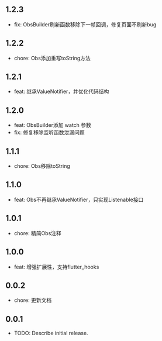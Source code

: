 ## 1.2.3

* fix: ObsBuilder刷新函数移除下一帧回调，修复页面不刷新bug

## 1.2.2

* chore: Obs添加重写toString方法

## 1.2.1

* feat: 继承ValueNotifier，并优化代码结构

## 1.2.0

* feat: ObsBuilder添加 watch 参数
* fix: 修复移除监听函数泄漏问题

## 1.1.1

* chore: Obs移除toString

## 1.1.0

* feat: Obs不再继承ValueNotifier，只实现Listenable接口

## 1.0.1

* chore: 精简Obs注释

## 1.0.0

* feat: 增强扩展性，支持flutter_hooks

## 0.0.2

* chore: 更新文档

## 0.0.1

* TODO: Describe initial release.
